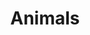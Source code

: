 ---
title: Animals
description: "I really enjoy taking pictures of animals. I think this is one of the hardest categories because you have to find your models first. But if you do it will always look cute."
weight: 1
featured_image: Wild Pig Baby.JPG
sort_by: image.Exif.Date
sort_order: desc
menu: main
resources:
  - src: Alpaca behind tree.JPG
    params:
      tags: [photo, alpaca, wildlife, nature, tree, animal, hidden, outdoor]
      alt: An alpaca peeking out from behind a tree in a natural setting.

  - src: Alpaca Portrait.JPG
    params:
      tags: [photo, alpaca, portrait, close-up, animal, face, wildlife, outdoor]
      alt: Close-up portrait of an alpaca with a natural backdrop.

  - src: BabyLizard.JPG
    params:
      tags: [photo, lizard, reptile, baby, small, wildlife, nature, animal]
      alt: A tiny baby lizard perched delicately in a natural environment.

  - src: BavarianSheep.JPG
    params:
      tags: [photo, sheep, bavarian, animal, grassland, rural, farm, nature]
      alt: A Bavarian sheep grazing in a lush green pasture.

  - src: Bee.JPG
    params:
      tags: [photo, bee, insect, wings, pollinator, nature, wildlife, macro]
      alt: A bee in flight with its wings blurred in motion, captured in a natural setting.

  - src: Bee from the front.JPG
    params:
      tags: [photo, bee, front view, insect, face, pollinator, wildlife, macro]
      alt: Frontal view of a bee showcasing its face and antennae with a clear focus.

  - src: Bee on white flowers.JPG
    params:
      tags: [photo, bee, white flowers, pollination, nature, insect, bloom, spring]
      alt: A bee collecting nectar from white flowers, with a soft-focus background.

  - src: Blackbird an the fence.JPG
    params:
      tags: [photo, blackbird, bird, fence, perched, wildlife, nature, outdoor]
      alt: A blackbird perched confidently on a fence, with a clear sky in the background.

  - src: Bumblebee on the flowers.JPG
    params:
      tags: [photo, bumblebee, flowers, pollination, insect, nature, garden, colorful]
      alt: A bumblebee busily pollinating vibrant flowers in a garden.

  - src: Cat.JPG
    params:
      tags: [photo, cat, feline, pet, whiskers, domestic, animal, indoor]
      alt: A domestic cat with attentive eyes and prominent whiskers.

  - src: Caterpillar.JPG
    params:
      tags: [photo, caterpillar, insect, nature, macro, wildlife, vibrant, detail]
      alt: A vibrant green caterpillar with purple and white markings crawling on a gravelly surface.

  - src: CatLookingToTheSide.JPG
    params:
      tags: [photo, cat, pet, sphynx, indoor, curious, feline, domestic]
      alt: A Sphynx cat with a wrinkled skin looking to the side, sitting indoors with a pensive expression.

  - src: Dolphins next to boat.JPG
    params:
      tags: [photo, dolphins, marine life, sunset, ocean, silhouettes, adventure, wildlife]
      alt: Silhouettes of dolphins leaping next to a boat at sunset with a warm sky in the background.

  - src: DuckInTheWater.JPG
    params:
      tags: [photo, duck, water, swimming, reflection, wildlife, serene, nature]
      alt: A white duck swimming in clear waters with the reflection of trees and a mountain backdrop.

  - src: DuckInTheWaterLookingToTheLeft.JPG
    params:
      tags: [photo, duck, water, serene, nature, wildlife, contemplative, reflection]
      alt: A white duck on the water looking to the left, with a clear reflection in the tranquil water.

  - src: Duck swimming.JPG
    params:
      tags: [photo, duck, swimming, waterfowl, pond, calm, reflection, nature]
      alt: A duck swimming in a calm pond, its white feathers contrasting with the blue water.

  - src: Duckys.JPG
    params:
      tags: [photo, ducks, ducklings, water, family, wildlife, cute, nature]
      alt: Ducklings clustered together in the water, following a parent duck, showcasing their early life stages.

  - src: Grasshopper.JPG
    params:
      tags: [photo, grasshopper, insect, green, macro, wildlife, plant, detail]
      alt: A close-up of a grasshopper gripping a green stem, with a soft-focus green background.

  - src: GreatSpottedWoodpecker.JPG
    params:
      tags: [photo, great spotted woodpecker, bird, tree, nature, wildlife, camouflaged, black and white]
      alt: A Great Spotted Woodpecker clinging to a tree trunk, its black and white feathers blending into the bark.

  - src: GreenDragonflyClosed.JPG
    params:
      tags: [photo, dragonfly, insect, nature, green, wings closed, wildlife, macro]
      alt: A green dragonfly with closed wings perched on a leaf, showcasing its delicate structure against a soft-focus background.

  - src: GreenDragonflyOpen.JPG
    params:
      tags: [photo, dragonfly, insect, nature, green, wings open, wildlife, vibrant]
      alt: A vibrant green dragonfly with open wings resting on green foliage, with a blurred background.

  - src: Green Lizard.JPG
    params:
      tags: [photo, lizard, reptile, green, nature, wildlife, close-up, sunning]
      alt: A green lizard basking on a rock, with its textured skin and bright eyes highlighted by the sunlight.

  - src: Lizard Fight.JPG
    params:
      tags: [photo, lizards, reptiles, fight, nature, wildlife, confrontation, behavior]
      alt: Two lizards in a dynamic confrontation on the ground, displaying natural behavior in the wild.

  - src: LizardNextToHedghog.JPG
    params:
      tags: [photo, lizard, reptile, hedgehog, figurine, nature, wildlife, humor]
      alt: A real green lizard next to a hedgehog figurine on a rock, creating a humorous contrast between real and artificial.

  - src: LizardOnTheStone.JPG
    params:
      tags: [photo, lizard, reptile, stone, nature, wildlife, basking, camouflage]
      alt: A camouflaged lizard lying on a textured stone, blending in with its surroundings in natural habitat.

  - src: Mr Gray Seagull.JPG
    params:
      tags: [photo, seagull, bird, flying, sky, wings, freedom, wildlife]
      alt: A seagull with gray and white plumage soaring in the blue sky, wings spread wide.

  - src: P1002294.JPG
    params:
      tags: [photo, bird, tree, nature, wildlife, perching, branches, blue sky]
      alt: A small bird perched on the bare branches of a tree, with a clear blue sky in the background.

  - src: P1002301.JPG
    params:
      tags: [photo, mandarin duck, bird, water, colorful, wildlife, resting, nature]
      alt: A colorful mandarin duck preening itself on the edge of the water, showcasing its distinctive plumage.

  - src: P1002394.JPG
    params:
      tags: [photo, ducks, swimming, lake, ripples, wildlife, tranquility, nature]
      alt: Three ducks creating ripples as they swim in a line across a tranquil lake, with the reflection of the sky on the water.

  - src: P1002418.JPG
    params:
      tags: [photo, photography, nature, duck, waterfowl, wildlife, lake, reflection]
      alt: A wild duck floating calmly on the clear waters of a serene lake.

  - src: P1002423.JPG
    params:
      tags: [photo, photography, nature, duck, waterfowl, wildlife, male, colorful]
      alt: A vibrant male mallard duck swimming in the lake with its distinctive green head shining in the sunlight.

  - src: P1002438.JPG
    params:
      tags: [photo, photography, nature, ducks, waterfowl, wildlife, shore, pebbles]
      alt: Three ducks on the pebbled shore of a lake, two of them preening their feathers while standing and one floating near the water's edge.

  - src: P1002443.JPG
    params:
      tags: [photo, photography, nature, duck, mallard, waterfowl, wildlife, standing, shore]
      alt: A close-up of a mallard duck standing on a pebbly shore, with a detailed view of its feathers and vibrant coloration.

  - src: P1002449.JPG
    params:
      tags: [photo, photography, nature, duck, mallard, waterfowl, wildlife, standing, pebbles]
      alt: A mallard duck standing on a pebbled lake shore, looking off to the side with a backdrop of a calm water body.

  - src: P1002464.JPG
    params:
      tags: [photo, photography, birdlife, seagull, pier, marine, grey, sky, waterfront]
      alt: Seagulls perched on wooden posts at a misty waterfront, with a peaceful marine backdrop and grey skies above.

  - src: P1002468.JPG
    params:
      tags: [photo, photography, wildlife, duck, resting, camouflaged, nature]
      alt: A wild duck blending in with the gravel on the ground, perfectly camouflaged in its resting state.

  - src: P1002474.JPG
    params:
      tags: [photo, photography, wildlife, duck, behavior, diving, feeding, lake]
      alt: A humorous shot of a duck diving upside down in a lake, with its feet sticking out of the water as it searches for food.

  - src: P1002496.JPG
    params:
      tags: [photo, photography, wildlife, alpaca, farm animal, curious, nature]
      alt: Two alpacas in a pasture, with one looking directly at the camera exhibiting its fluffy coat and curious nature.

  - src: P1002497.JPG
    params:
      tags: [photo, photography, wildlife, alpaca, standing, curious, gaze, pasture]
      alt: An inquisitive alpaca standing in a sunny pasture, staring at the camera with a soft and woolly coat.

  - src: P1002501.JPG
    params:
      tags: [photo, photography, animal, alpaca, close-up, fur, farm]
      alt: Close-up of an alpaca's face showing detailed fur texture on a farm setting.

  - src: P1002502.JPG
    params:
      tags: [photo, photography, animal, alpaca, full-body, farm, grass]
      alt: Full body image of a white alpaca standing on a grassy field with shadows of trees.

  - src: P1002569.JPG
    params:
      tags: [photo, photography, animal, swan, water, reflection, nature]
      alt: A serene swan floating on calm waters with a clear reflection.

  - src: P1002573.JPG
    params:
      tags: [photo, photography, animal, duck, shore, pebbles, walk]
      alt: A mallard duck strolling along the pebbled shore of a lake.

  - src: P1002576.JPG
    params:
      tags: [photo, photography, animal, geese, family, chicks, nature]
      alt: A family of geese with fluffy chicks walking through a natural lakeside habitat.

  - src: P1002593.JPG
    params:
      tags: [photo, photography, animal, cow, insects, farm, countryside]
      alt: A close-up of a cow's face covered with flies in a countryside setting.

  - src: P1002650.JPG
    params:
      tags: [photo, photography, animal, bird, tree, hidden, leaves]
      alt: A hidden bird among the branches and green leaves of a lush tree.

  - src: P1002651.JPG
    params:
      tags: [photo, photography, animal, sheep, grazing, field, farm]
      alt: A sheep grazing on the green pasture of a peaceful farm.

  - src: P1002501.JPG
    params:
      tags: [photo, photography, animal, alpaca, close-up, farm, nature]
      alt: Close-up of an alpaca's face on a sunny day at the farm, with soft white fur and a serene expression.

  - src: P1002502.JPG
    params:
      tags: [photo, photography, animal, alpaca, full body, pasture, outdoors]
      alt: Full body shot of a white alpaca standing in a green pasture, with shadows of trees dappling the ground.

  - src: P1002569.JPG
    params:
      tags: [photo, photography, bird, swan, lake, nature, reflection]
      alt: A graceful swan floating on the calm waters of a lake, with a clear reflection beneath.

  - src: P1002573.JPG
    params:
      tags: [photo, photography, bird, duck, mallard, shore, pebbles]
      alt: A male mallard duck with iridescent green head standing on a pebbly lakeshore.

  - src: P1002576.JPG
    params:
      tags: [photo, photography, birds, geese, family, nature, wildlife]
      alt: A family of geese with fluffy goslings walking through a grassy area near water.

  - src: P1002593.JPG
    params:
      tags: [photo, photography, cattle, cow, field, nature, grazing]
      alt: A brown and white cow grazing in a sunlit field with tall grass and a forest in the background.

  - src: P1002650.JPG
    params:
      tags: [photo, photography, animal, deer, field, nature, wildlife]
      alt: A deer seen at a distance in a large field, with forested hills in the background.

  - src: P1013559.JPG
    params:
      tags: [photo, photography, bird, woodpecker, tree, nature, camouflage]
      alt: A woodpecker clinging to the trunk of a pine tree, its feathers blending with the bark.

  - src: P1013564.JPG
    params:
      t
    params:
      tags: [photo, photography, animal, sheep, curious, farm, nature]
      alt: A curious sheep staring directly at the camera with an inquisitive gaze.

  - src: Snail.JPG
    params:
      tags: [photo, photography, animal, snail, mollusk, slow, detailed]
      alt: A close-up of a snail slowly navigating a rough stone surface.

  - src: Special Chick.JPG
    params:
      tags: [photo, photography, animal, chicken, colorful, farm, detail]
      alt: A vibrant and colorful chicken captured in fine detail.

  - src: SuperCat.JPG
    params:
      tags: [photo, photography, animal, cat, sphynx, pet, majestic]
      alt: A majestic Sphynx cat with piercing blue eyes and a regal posture.

  - src: TeenageSheep.JPG
    params:
      tags: [photo, photography, sheep, animals, pasture, nature, rural, grazing]
      alt: Two sheep, one young and one mature, grazing on a green pasture.

  - src: White Seagull looking to the side.JPG
    params:
      tags: [photo, photography, seagull, bird, wildlife, profile, animal, observing]
      alt: A white seagull with a sharp profile looking to the side against a clear sky.

  - src: Wild Pig Baby.JPG
    params:
      tags: [photo, photography, wild pig, piglet, nature, wildlife, forest floor]
      alt: A young wild pig with light brown fur foraging on the forest floor.

  - src: Wild Pig Baby searching for food.JPG
    params:
      tags: [photo, photography, piglet, foraging, nature, wildlife, feeding]
      alt: A wild piglet sniffing the ground in search of food amongst fallen leaves.

  - src: Wild Pig Baby walking.JPG
    params:
      tags: [photo, photography, piglet, wildlife, nature, walking, exploration]
      alt: A small wild piglet walking carefully on a rocky forest path.

  - src: Wild Pig from the side.JPG
    params:
      tags: [photo, photography, wild pig, side view, wildlife, nature, forest]
      alt: A side view of a wild pig standing on a forest stump, surrounded by trees.

  - src: WuffWuff.JPG
    params:
      tags: [photo, photography, dog, pet, resting, animal, cozy, domestic]
      alt: A content dog lying down on a striped cushion, taking a restful nap.
---